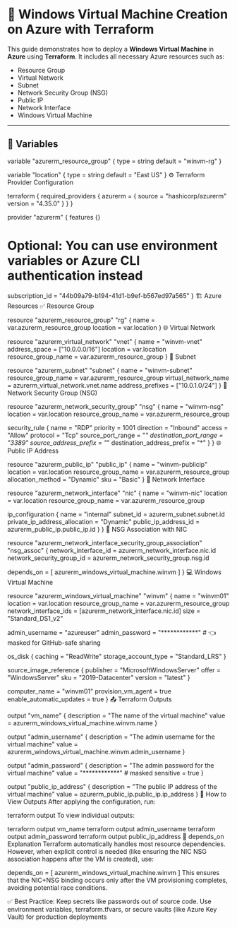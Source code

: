 # 🚀 Windows Virtual Machine Creation on Azure with Terraform

This guide demonstrates how to deploy a **Windows Virtual Machine** in **Azure** using **Terraform**. It includes all necessary Azure resources such as:

- Resource Group  
- Virtual Network  
- Subnet  
- Network Security Group (NSG)  
- Public IP  
- Network Interface  
- Windows Virtual Machine  

---

## 📁 Variables


variable "azurerm_resource_group" {
  type    = string
  default = "winvm-rg"
}

variable "location" {
  type    = string
  default = "East US"
}
⚙️ Terraform Provider Configuration

terraform {
  required_providers {
    azurerm = {
      source  = "hashicorp/azurerm"
      version = "4.35.0"
    }
  }
}

provider "azurerm" {
  features {}

  # Optional: You can use environment variables or Azure CLI authentication instead
  subscription_id = "44b09a79-b194-41d1-b9ef-b567ed97a565"
}
🏗️ Azure Resources
✅ Resource Group

resource "azurerm_resource_group" "rg" {
  name     = var.azurerm_resource_group
  location = var.location
}
🌐 Virtual Network

resource "azurerm_virtual_network" "vnet" {
  name                = "winvm-vnet"
  address_space       = ["10.0.0.0/16"]
  location            = var.location
  resource_group_name = var.azurerm_resource_group
}
📶 Subnet

resource "azurerm_subnet" "subnet" {
  name                 = "winvm-subnet"
  resource_group_name  = var.azurerm_resource_group
  virtual_network_name = azurerm_virtual_network.vnet.name
  address_prefixes     = ["10.0.1.0/24"]
}
🔐 Network Security Group (NSG)

resource "azurerm_network_security_group" "nsg" {
  name                = "winvm-nsg"
  location            = var.location
  resource_group_name = var.azurerm_resource_group

  security_rule {
    name                       = "RDP"
    priority                   = 1001
    direction                  = "Inbound"
    access                     = "Allow"
    protocol                   = "Tcp"
    source_port_range          = "*"
    destination_port_range     = "3389"
    source_address_prefix      = "*"
    destination_address_prefix = "*"
  }
}
🌐 Public IP Address

resource "azurerm_public_ip" "public_ip" {
  name                = "winvm-publicip"
  location            = var.location
  resource_group_name = var.azurerm_resource_group
  allocation_method   = "Dynamic"
  sku                 = "Basic"
}
🧷 Network Interface

resource "azurerm_network_interface" "nic" {
  name                = "winvm-nic"
  location            = var.location
  resource_group_name = var.azurerm_resource_group

  ip_configuration {
    name                          = "internal"
    subnet_id                     = azurerm_subnet.subnet.id
    private_ip_address_allocation = "Dynamic"
    public_ip_address_id          = azurerm_public_ip.public_ip.id
  }
}
🔗 NSG Association with NIC

resource "azurerm_network_interface_security_group_association" "nsg_assoc" {
  network_interface_id      = azurerm_network_interface.nic.id
  network_security_group_id = azurerm_network_security_group.nsg.id

  depends_on = [
    azurerm_windows_virtual_machine.winvm
  ]
}
💻 Windows Virtual Machine

resource "azurerm_windows_virtual_machine" "winvm" {
  name                  = "winvm01"
  location              = var.location
  resource_group_name   = var.azurerm_resource_group
  network_interface_ids = [azurerm_network_interface.nic.id]
  size                  = "Standard_DS1_v2"

  admin_username = "azureuser"
  admin_password = "************" # 👈 masked for GitHub-safe sharing

  os_disk {
    caching              = "ReadWrite"
    storage_account_type = "Standard_LRS"
  }

  source_image_reference {
    publisher = "MicrosoftWindowsServer"
    offer     = "WindowsServer"
    sku       = "2019-Datacenter"
    version   = "latest"
  }

  computer_name             = "winvm01"
  provision_vm_agent        = true
  enable_automatic_updates  = true
}
📤 Terraform Outputs

output "vm_name" {
  description = "The name of the virtual machine"
  value       = azurerm_windows_virtual_machine.winvm.name
}

output "admin_username" {
  description = "The admin username for the virtual machine"
  value       = azurerm_windows_virtual_machine.winvm.admin_username
}

output "admin_password" {
  description = "The admin password for the virtual machine"
  value       = "************" # masked
  sensitive   = true
}

output "public_ip_address" {
  description = "The public IP address of the virtual machine"
  value       = azurerm_public_ip.public_ip.ip_address
}
📌 How to View Outputs
After applying the configuration, run:

terraform output
To view individual outputs:

terraform output vm_name
terraform output admin_username
terraform output admin_password
terraform output public_ip_address
🔗 depends_on Explanation
Terraform automatically handles most resource dependencies. However, when explicit control is needed (like ensuring the NIC NSG association happens after the VM is created), use:

depends_on = [ azurerm_windows_virtual_machine.winvm ]
This ensures that the NIC+NSG binding occurs only after the VM provisioning completes, avoiding potential race conditions.

✅ Best Practice: Keep secrets like passwords out of source code. Use environment variables, terraform.tfvars, or secure vaults (like Azure Key Vault) for production deployments